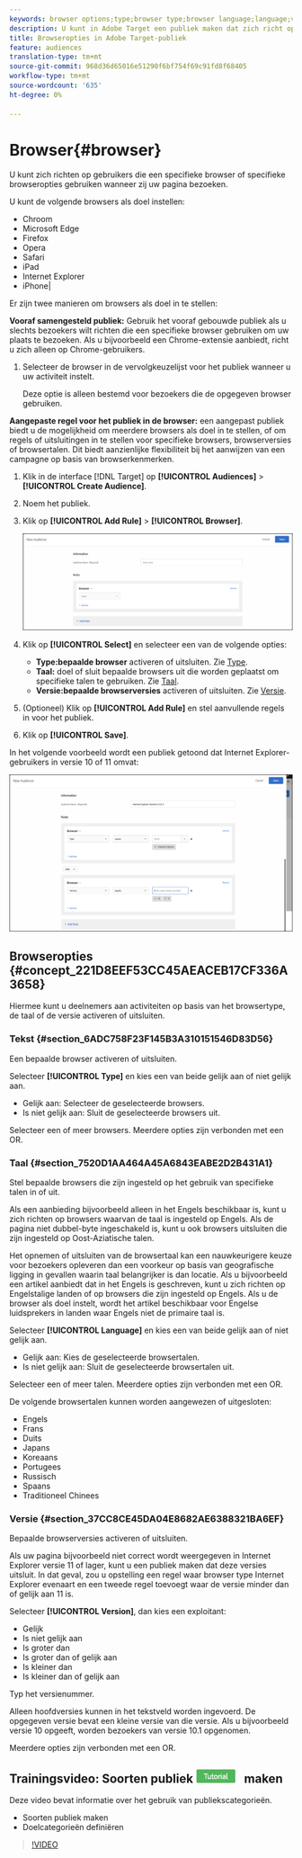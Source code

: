```yaml
---
keywords: browser options;type;browser type;browser language;language;version;browser version
description: U kunt in Adobe Target een publiek maken dat zich richt op gebruikers die een specifieke browser of browseropties gebruiken wanneer zij uw pagina bezoeken.
title: Browseropties in Adobe Target-publiek
feature: audiences
translation-type: tm+mt
source-git-commit: 968d36d65016e51290f6bf754f69c91fd8f68405
workflow-type: tm+mt
source-wordcount: '635'
ht-degree: 0%

---
```



# Browser{#browser}

U kunt zich richten op gebruikers die een specifieke browser of specifieke browseropties gebruiken wanneer zij uw pagina bezoeken.

U kunt de volgende browsers als doel instellen:

* Chroom
* Microsoft Edge
* Firefox
* Opera
* Safari
* iPad
* Internet Explorer
* iPhone|

Er zijn twee manieren om browsers als doel in te stellen:

**Vooraf samengesteld publiek:** Gebruik het vooraf gebouwde publiek als u slechts bezoekers wilt richten die een specifieke browser gebruiken om uw plaats te bezoeken. Als u bijvoorbeeld een Chrome-extensie aanbiedt, richt u zich alleen op Chrome-gebruikers.

1. Selecteer de browser in de vervolgkeuzelijst voor het publiek wanneer u uw activiteit instelt.

   Deze optie is alleen bestemd voor bezoekers die de opgegeven browser gebruiken.

**Aangepaste regel voor het publiek in de browser:** een aangepast publiek biedt u de mogelijkheid om meerdere browsers als doel in te stellen, of om regels of uitsluitingen in te stellen voor specifieke browsers, browserversies of browsertalen. Dit biedt aanzienlijke flexibiliteit bij het aanwijzen van een campagne op basis van browserkenmerken.

1. Klik in de interface [!DNL Target] op **[!UICONTROL Audiences]** > **[!UICONTROL Create Audience]**.
1. Noem het publiek.
1. Klik op **[!UICONTROL Add Rule]** > **[!UICONTROL Browser]**.

   ![Regels > Brower](assets/target_browser.png)

1. Klik op **[!UICONTROL Select]** en selecteer een van de volgende opties:

   * **Type:bepaalde browser** activeren of uitsluiten. Zie [Type](/help/c-target/c-audiences/c-target-rules/browser.md#section_6ADC758F23F145B3A310151546D83D56).
   * **Taal:** doel of sluit bepaalde browsers uit die worden geplaatst om specifieke talen te gebruiken. Zie [Taal](/help/c-target/c-audiences/c-target-rules/browser.md#section_7520D1AA464A45A6843EABE2D2B431A1).
   * **Versie:bepaalde browserversies** activeren of uitsluiten. Zie [Versie](/help/c-target/c-audiences/c-target-rules/browser.md#section_37CC8CE45DA04E8682AE6388321BA6EF).

1. (Optioneel) Klik op **[!UICONTROL Add Rule]** en stel aanvullende regels in voor het publiek.
1. Klik op **[!UICONTROL Save]**.

In het volgende voorbeeld wordt een publiek getoond dat Internet Explorer-gebruikers in versie 10 of 11 omvat:

![Doel: IE 10 en 11](/help/c-target/c-audiences/c-target-rules/assets/target_ie-10-11.png)

## Browseropties {#concept_221D8EEF53CC45AEACEB17CF336A3658}

Hiermee kunt u deelnemers aan activiteiten op basis van het browsertype, de taal of de versie activeren of uitsluiten.

### Tekst {#section_6ADC758F23F145B3A310151546D83D56}

Een bepaalde browser activeren of uitsluiten.

Selecteer **[!UICONTROL Type]** en kies een van beide gelijk aan of niet gelijk aan.

* Gelijk aan: Selecteer de geselecteerde browsers.
* Is niet gelijk aan: Sluit de geselecteerde browsers uit.

Selecteer een of meer browsers. Meerdere opties zijn verbonden met een OR.

### Taal {#section_7520D1AA464A45A6843EABE2D2B431A1}

Stel bepaalde browsers die zijn ingesteld op het gebruik van specifieke talen in of uit.

Als een aanbieding bijvoorbeeld alleen in het Engels beschikbaar is, kunt u zich richten op browsers waarvan de taal is ingesteld op Engels. Als de pagina niet dubbel-byte ingeschakeld is, kunt u ook browsers uitsluiten die zijn ingesteld op Oost-Aziatische talen.

Het opnemen of uitsluiten van de browsertaal kan een nauwkeurigere keuze voor bezoekers opleveren dan een voorkeur op basis van geografische ligging in gevallen waarin taal belangrijker is dan locatie. Als u bijvoorbeeld een artikel aanbiedt dat in het Engels is geschreven, kunt u zich richten op Engelstalige landen of op browsers die zijn ingesteld op Engels. Als u de browser als doel instelt, wordt het artikel beschikbaar voor Engelse luidsprekers in landen waar Engels niet de primaire taal is.

Selecteer **[!UICONTROL Language]** en kies een van beide gelijk aan of niet gelijk aan.

* Gelijk aan: Kies de geselecteerde browsertalen.
* Is niet gelijk aan: Sluit de geselecteerde browsertalen uit.

Selecteer een of meer talen. Meerdere opties zijn verbonden met een OR.

De volgende browsertalen kunnen worden aangewezen of uitgesloten:

* Engels
* Frans
* Duits
* Japans
* Koreaans
* Portugees
* Russisch
* Spaans
* Traditioneel Chinees

### Versie {#section_37CC8CE45DA04E8682AE6388321BA6EF}

Bepaalde browserversies activeren of uitsluiten.

Als uw pagina bijvoorbeeld niet correct wordt weergegeven in Internet Explorer versie 11 of lager, kunt u een publiek maken dat deze versies uitsluit. In dat geval, zou u opstelling een regel waar browser type Internet Explorer evenaart en een tweede regel toevoegt waar de versie minder dan of gelijk aan 11 is.

Selecteer **[!UICONTROL Version]**, dan kies een exploitant:

* Gelijk
* Is niet gelijk aan
* Is groter dan
* Is groter dan of gelijk aan
* Is kleiner dan
* Is kleiner dan of gelijk aan

Typ het versienummer.

Alleen hoofdversies kunnen in het tekstveld worden ingevoerd. De opgegeven versie bevat een kleine versie van die versie. Als u bijvoorbeeld versie 10 opgeeft, worden bezoekers van versie 10.1 opgenomen.

Meerdere opties zijn verbonden met een OR.

## Trainingsvideo: Soorten publiek ![Zelfstudie-badge](/help/assets/tutorial.png) maken

Deze video bevat informatie over het gebruik van publiekscategorieën.

* Soorten publiek maken
* Doelcategorieën definiëren

>[!VIDEO](https://video.tv.adobe.com/v/17392)